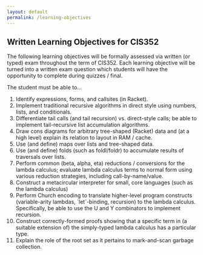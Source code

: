 ```yaml
---
layout: default
permalink: /learning-objectives
---
```


<h2 class="obj">Written Learning Objectives for CIS352</h2>

The following learning objectives will be formally assessed via
written (or typed) exam throughout the term of CIS352. Each learning
objective will be turned into a written exam question which students
will have the opportunity to complete during quizzes / final.

The student must be able to...

<ol class="outcomes">
<li><a href="#lo1"></a>Identify expressions, forms, and callsites (in Racket).</li>

<li><a href="#lo2"></a>Implement traditional recursive algorithms in
direct style using numbers, lists, and conditionals.</li>

<li><a href="#lo3"></a>Differentiate tail calls (and tail
recursion) vs. direct-style calls; be able to implement tail-recursive
list accumulation algorithms.</li>

<li><a href="#lo4"></a>Draw cons diagrams for arbitrary
tree-shaped (Racket) data and (at a high level) explain its relation
to layout in RAM / cache.</li>

<li><a href="#lo5"></a>Use (and define) maps over lists and tree-shaped data.</li>

<li><a href="#lo6"></a>Use (and define) folds (such as foldl/foldr) to accumulate results of traversals over lists.</li>

<li><a href="#lo7"></a>Perform common (beta, alpha, eta) reductions /
conversions for the lambda calculus; evaluate lambda calculus terms
to normal form using various reduction strategies, including
call-by-name/value.</li>

<li><a href="#lo8"></a>Construct a metacircular interpreter for small, core languages (such as the lambda calculus)</li>

<li><a href="#lo9"></a>Perform Church encoding to translate
higher-level program constructs (variable-arity lambdas,
`let`-binding, recursion) to the lambda calculus. Specifically, be
able to use the U and Y combinators to implement recursion.</li>

<li><a href="lo10"></a>Construct correctly-formed proofs showing that a specific term in (a suitable extension of) the simply-typed lambda calculus has a particular type.</li>

<li><a href="lo11"></a>Explain the role of the root set as it pertains to mark-and-scan garbage collection.</li>

 </ol>
